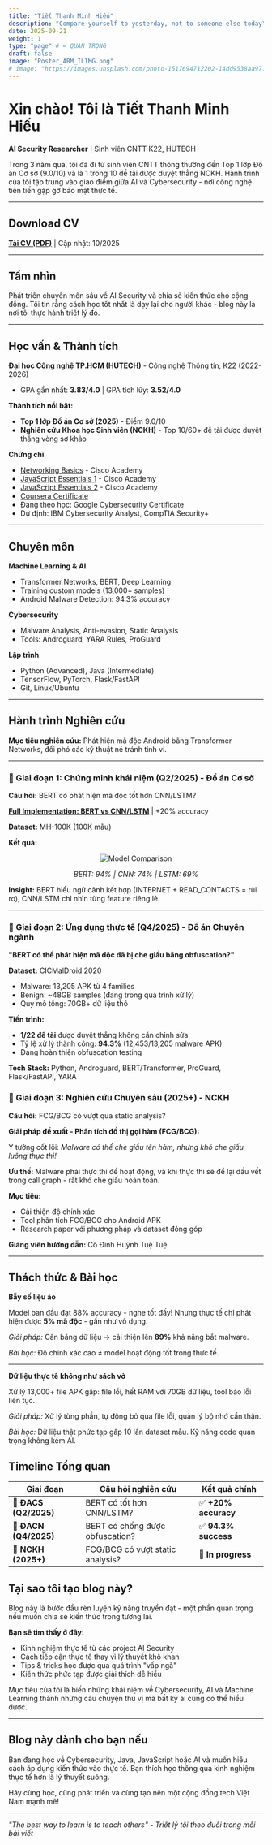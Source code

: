 ```yaml
---
title: "Tiết Thanh Minh Hiếu"
description: "Compare yourself to yesterday, not to someone else today"
date: 2025-09-21
weight: 1
type: "page" # ← QUAN TRỌNG
draft: false
image: "Poster_ABM_ILIMG.png"
# image: "https://images.unsplash.com/photo-1517694712202-14dd9538aa97?w=750"
---
```


# Xin chào! Tôi là Tiết Thanh Minh Hiếu

**AI Security Researcher** | Sinh viên CNTT K22, HUTECH

Trong 3 năm qua, tôi đã đi từ sinh viên CNTT thông thường đến Top 1 lớp Đồ án Cơ sở (9.0/10) và là 1 trong 10 đề tài được duyệt thẳng NCKH. Hành trình của tôi tập trung vào giao điểm giữa AI và Cybersecurity - nơi công nghệ tiên tiến gặp gỡ bảo mật thực tế.

---

## Download CV

**[Tải CV (PDF)](CV_TietThanhMinhHieu_2025.pdf)** | Cập nhật: 10/2025

---

## Tầm nhìn

Phát triển chuyên môn sâu về AI Security và chia sẻ kiến thức cho cộng đồng. Tôi tin rằng cách học tốt nhất là dạy lại cho người khác - blog này là nơi tôi thực hành triết lý đó.

---

## Học vấn & Thành tích

**Đại học Công nghệ TP.HCM (HUTECH)** - Công nghệ Thông tin, K22 (2022-2026)

- GPA gần nhất: **3.83/4.0** | GPA tích lũy: **3.52/4.0**

**Thành tích nổi bật:**

- **Top 1 lớp Đồ án Cơ sở (2025)** - Điểm 9.0/10
- **Nghiên cứu Khoa học Sinh viên (NCKH)** - Top 10/60+ đề tài được duyệt thẳng vòng sơ khảo

**Chứng chỉ**

- [Networking Basics](NetworkingBasicsUpdate20251019-31-3prxg4.pdf) - Cisco Academy
- [JavaScript Essentials 1](JavaScriptEssentials1Update20251019-31-k6qjp5.pdf) - Cisco Academy
- [JavaScript Essentials 2](JavaScriptEssentials2Update20251019-33-8wl6vq.pdf) - Cisco Academy
- [Coursera Certificate](Coursera_K2OJGL9FXKFD.pdf)
- Đang theo học: Google Cybersecurity Certificate
- Dự định: IBM Cybersecurity Analyst, CompTIA Security+

---

## Chuyên môn

**Machine Learning & AI**

- Transformer Networks, BERT, Deep Learning
- Training custom models (13,000+ samples)
- Android Malware Detection: 94.3% accuracy

**Cybersecurity**

- Malware Analysis, Anti-evasion, Static Analysis
- Tools: Androguard, YARA Rules, ProGuard

**Lập trình**

- Python (Advanced), Java (Intermediate)
- TensorFlow, PyTorch, Flask/FastAPI
- Git, Linux/Ubuntu

---

## Hành trình Nghiên cứu

**Mục tiêu nghiên cứu:** Phát hiện mã độc Android bằng Transformer Networks, đối phó các kỹ thuật né tránh tinh vi.

---

### 🔬 Giai đoạn 1: Chứng minh khái niệm (Q2/2025) - Đồ án Cơ sở

**Câu hỏi:** BERT có phát hiện mã độc tốt hơn CNN/LSTM?

**[Full Implementation: BERT vs CNN/LSTM](https://github.com/thanhhieutiet/Android-Malware-Detection-BERT)** | +20% accuracy

**Dataset:** MH-100K (100K mẫu)

**Kết quả:**

<div align="center">

![Model Comparison](roc_curves_comparison.png)

_BERT: 94% | CNN: 74% | LSTM: 69%_

</div>

**Insight:** BERT hiểu ngữ cảnh kết hợp (INTERNET + READ_CONTACTS = rủi ro), CNN/LSTM chỉ nhìn từng feature riêng lẻ.

---

### 🚀 Giai đoạn 2: Ứng dụng thực tế (Q4/2025) - Đồ án Chuyên ngành

**"BERT có thể phát hiện mã độc đã bị che giấu bằng obfuscation?"**

**Dataset:** CICMalDroid 2020

- Malware: 13,205 APK từ 4 families
- Benign: ~48GB samples (đang trong quá trình xử lý)
- Quy mô tổng: 70GB+ dữ liệu thô

**Tiến trình:**

- **1/22 đề tài** được duyệt thẳng không cần chỉnh sửa
- Tỷ lệ xử lý thành công: **94.3%** (12,453/13,205 malware APK)
- Đang hoàn thiện obfuscation testing

**Tech Stack:** Python, Androguard, BERT/Transformer, ProGuard, Flask/FastAPI, YARA

### 🎯 Giai đoạn 3: Nghiên cứu Chuyên sâu (2025+) - NCKH

**Câu hỏi:** FCG/BCG có vượt qua static analysis?

**Giải pháp đề xuất - Phân tích đồ thị gọi hàm (FCG/BCG):**

Ý tưởng cốt lõi: _Malware có thể che giấu tên hàm, nhưng khó che giấu luồng thực thi!_

**Ưu thế:** Malware phải thực thi để hoạt động, và khi thực thi sẽ để lại dấu vết trong call graph - rất khó che giấu hoàn toàn.

**Mục tiêu:**

- Cải thiện độ chính xác
- Tool phân tích FCG/BCG cho Android APK
- Research paper với phương pháp và dataset đóng góp

**Giảng viên hướng dẫn:** Cô Đinh Huỳnh Tuệ Tuệ

---

## Thách thức & Bài học

**Bẫy số liệu ảo**

Model ban đầu đạt 88% accuracy - nghe tốt đấy! Nhưng thực tế chỉ phát hiện được **5% mã độc** - gần như vô dụng.

_Giải pháp:_ Cân bằng dữ liệu → cải thiện lên **89%** khả năng bắt malware.

_Bài học:_ Độ chính xác cao ≠ model hoạt động tốt trong thực tế.

---

**Dữ liệu thực tế không như sách vở**

Xử lý 13,000+ file APK gặp: file lỗi, hết RAM với 70GB dữ liệu, tool báo lỗi liên tục.

_Giải pháp:_ Xử lý từng phần, tự động bỏ qua file lỗi, quản lý bộ nhớ cẩn thận.

_Bài học:_ Dữ liệu thật phức tạp gấp 10 lần dataset mẫu. Kỹ năng code quan trọng không kém AI.

## Timeline Tổng quan

| Giai đoạn             | Câu hỏi nghiên cứu               | Kết quả chính            |
| --------------------- | -------------------------------- | ------------------------ |
| **🎯 ĐACS (Q2/2025)** | BERT có tốt hơn CNN/LSTM?        | ✅ **+20% accuracy**<br> |
| **🚀 ĐACN (Q4/2025)** | BERT có chống được obfuscation?  | ✅ **94.3% success**<br> |
| **🔬 NCKH (2025+)**   | FCG/BCG có vượt static analysis? | 🔄 **In progress**<br>   |

## Tại sao tôi tạo blog này?

Blog này là bước đầu rèn luyện kỹ năng truyền đạt - một phần quan trọng nếu muốn chia sẻ kiến thức trong tương lai.

**Bạn sẽ tìm thấy ở đây:**

- Kinh nghiệm thực tế từ các project AI Security
- Cách tiếp cận thực tế thay vì lý thuyết khô khan
- Tips & tricks học được qua quá trình "vấp ngã"
- Kiến thức phức tạp được giải thích dễ hiểu

Mục tiêu của tôi là biến những khái niệm về Cybersecurity, AI và Machine Learning thành những câu chuyện thú vị mà bất kỳ ai cũng có thể hiểu được.

---

## Blog này dành cho bạn nếu

Bạn đang học về Cybersecurity, Java, JavaScript hoặc AI và muốn hiểu cách áp dụng kiến thức vào thực tế. Bạn thích học thông qua kinh nghiệm thực tế hơn là lý thuyết suông.

Hãy cùng học, cùng phát triển và cùng tạo nên một cộng đồng tech Việt Nam mạnh mẽ!

---

_"The best way to learn is to teach others" - Triết lý tôi theo đuổi trong mỗi bài viết_
